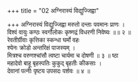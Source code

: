 +++
title = "02 अग्निरास्यं विद्युज्जिह्वा"

+++
अग्निरास्यं विद्युज्जिह्वा मरुतो दन्ताः पवमानः प्राणः ।  
विश्वं वायुः कण्ठः स्वर्गोलोकः कृष्णद्रं विधरणी निवेष्यः ॥॥ २ ॥  
रेवतीर्ग्रीवाः कृत्तिका स्कन्धा घर्मो वहः  
श्येनः क्रोडो अन्तरिक्षं पाजस्यम् ।  
मित्रश्च वरुणश्चांसौ त्वष्टा चार्यमा च दोषणी ॥ ३ ॥ ष्ठा  
महादेवो बाहू बृहस्पतिः कुकुद् बृहतीः कीकसाः ।  
देवानां पत्नीः पृष्टय उपसदः पर्शवः ॥ ४ ॥